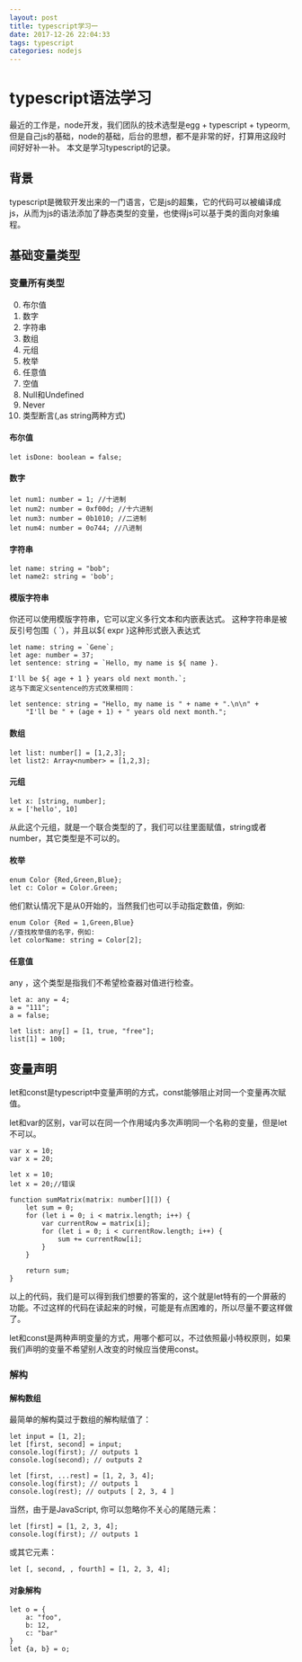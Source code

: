 ```yaml
---
layout: post
title: typescript学习一
date: 2017-12-26 22:04:33
tags: typescript
categories: nodejs
---
```


# typescript语法学习

最近的工作是，node开发，我们团队的技术选型是egg + typescript + typeorm,但是自己js的基础，node的基础，后台的思想，都不是非常的好，打算用这段时间好好补一补。
本文是学习typescript的记录。

## 背景

typescript是微软开发出来的一门语言，它是js的超集，它的代码可以被编译成js，从而为js的语法添加了静态类型的变量，也使得js可以基于类的面向对象编程。

## 基础变量类型

### 变量所有类型

0. 布尔值
1. 数字
2. 字符串
3. 数组
4. 元组
5. 枚举
6. 任意值
7. 空值
8. Null和Undefined
9. Never
10. 类型断言(<string>,as string两种方式)

#### 布尔值

```
let isDone: boolean = false;
```

#### 数字

```
let num1: number = 1; //十进制
let num2: number = 0xf00d; //十六进制
let num3: number = 0b1010; //二进制
let num4: number = 0o744; //八进制
```

#### 字符串

```
let name: string = "bob";
let name2: string = 'bob';
```

#### 模版字符串

你还可以使用模版字符串，它可以定义多行文本和内嵌表达式。 这种字符串是被反引号包围（ `），并且以${ expr }这种形式嵌入表达式

```
let name: string = `Gene`;
let age: number = 37;
let sentence: string = `Hello, my name is ${ name }.

I'll be ${ age + 1 } years old next month.`;
这与下面定义sentence的方式效果相同：

let sentence: string = "Hello, my name is " + name + ".\n\n" +
    "I'll be " + (age + 1) + " years old next month.";
```

#### 数组

```
let list: number[] = [1,2,3];
let list2: Array<number> = [1,2,3];
```

#### 元组

```
let x: [string, number];
x = ['hello', 10]
```

从此这个元组，就是一个联合类型的了，我们可以往里面赋值，string或者number，其它类型是不可以的。

#### 枚举

```
enum Color {Red,Green,Blue};
let c: Color = Color.Green;
```

他们默认情况下是从0开始的，当然我们也可以手动指定数值，例如:

```
enum Color {Red = 1,Green,Blue}
//查找枚举值的名字，例如:
let colorName: string = Color[2];
```

#### 任意值

any ，这个类型是指我们不希望检查器对值进行检查。

```
let a: any = 4;
a = "111";
a = false;
```

```
let list: any[] = [1, true, "free"];
list[1] = 100;
```

## 变量声明

let和const是typescript中变量声明的方式，const能够阻止对同一个变量再次赋值。

let和var的区别，var可以在同一个作用域内多次声明同一个名称的变量，但是let不可以。

```
var x = 10;
var x = 20;

let x = 10;
let x = 20;//错误

```

```
function sumMatrix(matrix: number[][]) {
    let sum = 0;
    for (let i = 0; i < matrix.length; i++) {
        var currentRow = matrix[i];
        for (let i = 0; i < currentRow.length; i++) {
            sum += currentRow[i];
        }
    }

    return sum;
}
```

以上的代码，我们是可以得到我们想要的答案的，这个就是let特有的一个屏蔽的功能。不过这样的代码在读起来的时候，可能是有点困难的，所以尽量不要这样做了。


let和const是两种声明变量的方式，用哪个都可以，不过依照最小特权原则，如果我们声明的变量不希望别人改变的时候应当使用const。

### 解构

#### 解构数组
最简单的解构莫过于数组的解构赋值了：

```
let input = [1, 2];
let [first, second] = input;
console.log(first); // outputs 1
console.log(second); // outputs 2
```

```
let [first, ...rest] = [1, 2, 3, 4];
console.log(first); // outputs 1
console.log(rest); // outputs [ 2, 3, 4 ]
```

当然，由于是JavaScript, 你可以忽略你不关心的尾随元素：

```
let [first] = [1, 2, 3, 4];
console.log(first); // outputs 1
```
或其它元素：
```
let [, second, , fourth] = [1, 2, 3, 4];
```

#### 对象解构
```
let o = {
    a: "foo",
    b: 12,
    c: "bar"
}
let {a, b} = o;
```
